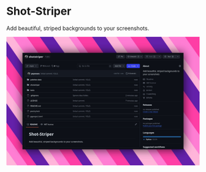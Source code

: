 # Shot-Striper

Add beautiful, striped backgrounds to your screenshots.

![Shot-Striper](imgs/headline.jpg)
